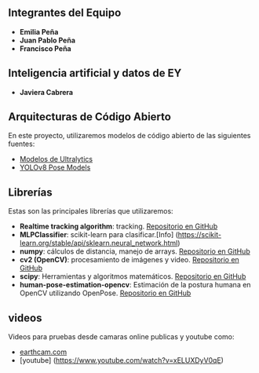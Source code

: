 ## Integrantes del Equipo

- **Emilia Peña**
- **Juan Pablo Peña**
- **Francisco Peña**

## Inteligencia artificial y datos de EY

- **Javiera Cabrera**


## Arquitecturas de Código Abierto

En este proyecto, utilizaremos modelos de código abierto de las siguientes fuentes:

- [Modelos de Ultralytics](https://docs.ultralytics.com/models/#featured-models)
- [YOLOv8 Pose Models](https://github.com/ultralytics/ultralytics/issues/1915)


## Librerías 

Estas son las principales librerías que utilizaremos:

- **Realtime tracking algorithm**: tracking. [Repositorio en GitHub](https://github.com/abewley/sort/tree/master)
- **MLPClassifier**: scikit-learn para clasificar.[Info] (https://scikit-learn.org/stable/api/sklearn.neural_network.html)
- **numpy**: cálculos de distancia, manejo de arrays.  [Repositorio en GitHub](https://github.com/numpy/numpy)
- **cv2 (OpenCV)**: procesamiento de imágenes y video. [Repositorio en GitHub](https://github.com/opencv/opencv)
- **scipy**: Herramientas y algoritmos matemáticos. [Repositorio en GitHub](https://github.com/scipy)
- **human-pose-estimation-opencv**: Estimación de la postura humana en OpenCV utilizando OpenPose. [Repositorio en GitHub](https://github.com/quanhua92/human-pose-estimation-opencv)

## videos


Videos para pruebas desde camaras online publicas y youtube como:

- [earthcam.com](https://www.earthcam.com/world/ireland/dublin/?cam=templebar)
- [youtube] (https://www.youtube.com/watch?v=xELUXDyV0qE)
